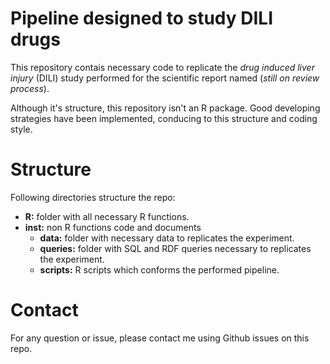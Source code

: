 # Pipeline designed to study DILI drugs
This repository contais necessary code to replicate the _drug induced liver injury_ (DILI) study performed for the scientific report named (_still on review process_).

Although it's structure, this repository isn't an R package. Good developing strategies have been implemented, conducing to this structure and coding style.

# Structure
Following directories structure the repo:
+ **R:** folder with all necessary R functions.
+ **inst:** non R functions code and documents
  + **data:** folder with necessary data to replicates the experiment.
  + **queries:** folder with SQL and RDF queries necessary to replicates the experiment.
  + **scripts:** R scripts which conforms the performed pipeline.
 
# Contact
For any question or issue, please contact me using Github issues on this repo.

